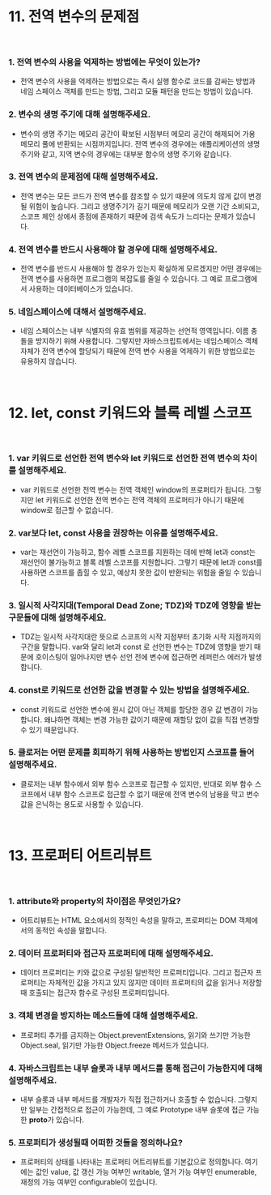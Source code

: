 # 11. 전역 변수의 문제점

<br>

### 1. 전역 변수의 사용을 억제하는 방법에는 무엇이 있는가?

- 전역 변수의 사용을 억제하는 방법으로는 즉시 실행 함수로 코드를 감싸는 방법과 네임 스페이스 객체를 만드는 방법, 그리고 모듈 패턴을 만드는 방법이 있습니다.

### 2. 변수의 생명 주기에 대해 설명해주세요.

- 변수의 생명 주기는 메모리 공간이 확보된 시점부터 메모리 공간이 해제되어 가용 메모리 풀에 반환되는 시점까지입니다. 전역 변수의 경우에는 애플리케이션의 생명 주기와 같고, 지역 변수의 경우에는 대부분 함수의 생명 주기와 같습니다.

### 3. 전역 변수의 문제점에 대해 설명해주세요.

- 전역 변수는 모든 코드가 전역 변수를 참조할 수 있기 때문에 의도치 않게 값이 변경될 위험이 높습니다. 그리고 생명주기가 길기 때문에 메모리가 오랜 기간 소비되고, 스코프 체인 상에서 종점에 존재하기 때문에 검색 속도가 느리다는 문제가 있습니다.

### 4. 전역 변수를 반드시 사용해야 할 경우에 대해 설명해주세요.

- 전역 변수를 반드시 사용해야 할 경우가 있는지 확실하게 모르겠지만 어떤 경우에는 전역 변수를 사용하면 프로그램의 복잡도를 줄일 수 있습니다. 그 예로 프로그램에서 사용하는 데이터베이스가 있습니다.

### 5. 네임스페이스에 대해서 설명해주세요.

- 네임 스페이스는 내부 식별자의 유효 범위를 제공하는 선언적 영역입니다. 이름 충돌을 방지하기 위해 사용합니다. 그렇지만 자바스크립트에서는 네임스페이스 객체 자체가 전역 변수에 할당되기 때문에 전역 변수 사용을 억제하기 위한 방법으로는 유용하지 않습니다.

<br>

# 12. let, const 키워드와 블록 레벨 스코프

<br>

### 1. var 키워드로 선언한 전역 변수와 let 키워드로 선언한 전역 변수의 차이를 설명해주세요.

- var 키워드로 선언한 전역 변수는 전역 객체인 window의 프로퍼티가 됩니다. 그렇지만 let 키워드로 선언한 전역 변수는 전역 객체의 프로퍼티가 아니기 때문에 window로 접근할 수 없습니다.

### 2. var보다 let, const 사용을 권장하는 이유를 설명해주세요.

- var는 재선언이 가능하고, 함수 레벨 스코프를 지원하는 데에 반해 let과 const는 재선언이 불가능하고 블록 레벨 스코프를 지원합니다. 그렇기 때문에 let과 const를 사용하면 스코프를 좁힐 수 있고, 예상치 못한 값이 반환되는 위험을 줄일 수 있습니다.

### 3. 일시적 사각지대(Temporal Dead Zone; TDZ)와 TDZ에 영향을 받는 구문들에 대해 설명해주세요.

- TDZ는 일시적 사각지대란 뜻으로 스코프의 시작 지점부터 초기화 시작 지점까지의 구간을 말합니다. var와 달리 let과 const 로 선언한 변수는 TDZ에 영향을 받기 때문에 호이스팅이 일어나지만 변수 선언 전에 변수에 접근하면 레퍼런스 에러가 발생합니다.

### 4. const로 키워드로 선언한 값을 변경할 수 있는 방법을 설명해주세요.

- const 키워드로 선언한 변수에 원시 값이 아닌 객체를 할당한 경우 값 변경이 가능합니다. 왜냐하면 객체는 변경 가능한 값이기 때문에 재할당 없이 값을 직접 변경할 수 있기 때문입니다.

### 5. 클로저는 어떤 문제를 회피하기 위해 사용하는 방법인지 스코프를 들어 설명해주세요.

- 클로저는 내부 함수에서 외부 함수 스코프로 접근할 수 있지만, 반대로 외부 함수 스코프에서 내부 함수 스코프로 접근할 수 없기 때문에 전역 변수의 남용을 막고 변수 값을 은닉하는 용도로 사용할 수 있습니다.

<br>

# 13. 프로퍼티 어트리뷰트

<br>

### 1. attribute와 property의 차이점은 무엇인가요?

- 어트리뷰트는 HTML 요소에서의 정적인 속성을 말하고, 프로퍼티는 DOM 객체에서의 동적인 속성을 말합니다.

### 2. 데이터 프로퍼티와 접근자 프로퍼티에 대해 설명해주세요.

- 데이터 프로퍼티는 키와 값으로 구성된 일반적인 프로퍼티입니다. 그리고 접근자 프로퍼티는 자체적인 값을 가지고 있지 않지만 데이터 프로퍼티의 값을 읽거나 저장할 때 호출되는 접근자 함수로 구성된 프로퍼티입니다.

### 3. 객체 변경을 방지하는 메소드들에 대해 설명해주세요.

- 프로퍼티 추가를 금지하는 Object.preventExtensions, 읽기와 쓰기만 가능한 Object.seal, 읽기만 가능한 Object.freeze 메서드가 있습니다.

### 4. 자바스크립트는 내부 슬롯과 내부 메서드를 통해 접근이 가능한지에 대해 설명해주세요.

- 내부 슬롯과 내부 메서드를 개발자가 직접 접근하거나 호출할 수 없습니다. 그렇지만 일부는 간접적으로 접근이 가능한데, 그 예로 Prototype 내부 슬롯에 접근 가능한 **proto**가 있습니다.

### 5. 프로퍼티가 생성될때 어떠한 것들을 정의하나요?

- 프로퍼티의 상태를 나타내는 프로퍼티 어트리뷰트를 기본값으로 정의합니다. 여기에는 값인 value, 값 갱신 가능 여부인 writable, 열거 가능 여부인 enumerable, 재정의 가능 여부인 configurable이 있습니다.

<br>
